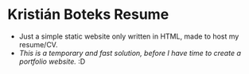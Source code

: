 # Kristián Boteks Resume
 - Just a simple static website only written in HTML, made to host my resume/CV.
 - *This is a temporary and fast solution, before I have time to create a portfolio website.* :D
